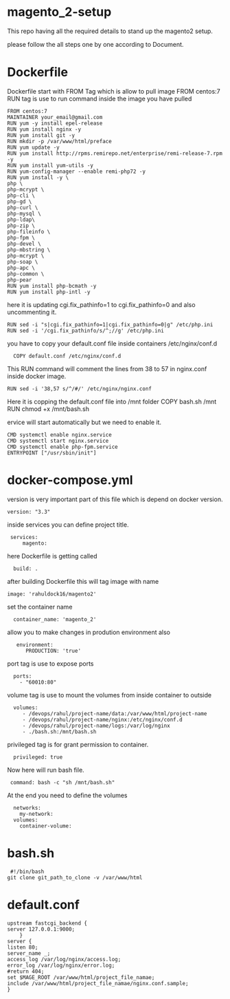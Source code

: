 # magento_2-setup
This repo having all the required details to stand up the magento2 setup.

please follow the all steps one by one according to Document.
# Dockerfile

Dockerfile start with FROM Tag which is allow to pull image
    FROM centos:7
RUN tag is use to run command inside the image you have pulled

    FROM centos:7
    MAINTAINER your_email@gmail.com
    RUN yum -y install epel-release
    RUN yum install nginx -y
    RUN yum install git -y
    RUN mkdir -p /var/www/html/preface
    RUN yum update -y
    RUN yum install http://rpms.remirepo.net/enterprise/remi-release-7.rpm -y
    RUN yum install yum-utils -y
    RUN yum-config-manager --enable remi-php72 -y
    RUN yum install -y \
    php \
    php-mcrypt \
    php-cli \
    php-gd \
    php-curl \
    php-mysql \
    php-ldap\
    php-zip \
    php-fileinfo \
    php-fpm \
    php-devel \
    php-mbstring \
    php-mcrypt \
    php-soap \
    php-apc \
    php-common \
    php-pear 
    RUN yum install php-bcmath -y
    RUN yum install php-intl -y
here it is updating cgi.fix_pathinfo=1 to cgi.fix_pathinfo=0 and also uncommenting it.
    
    RUN sed -i "s|cgi.fix_pathinfo=1|cgi.fix_pathinfo=0|g" /etc/php.ini
    RUN sed -i '/cgi.fix_pathinfo/s/^;//g' /etc/php.ini
    
you have to copy your default.conf file inside containers /etc/nginx/conf.d

      COPY default.conf /etc/nginx/conf.d
    
This  RUN command will comment the lines from 38 to 57 in nginx.conf inside docker image.

    RUN sed -i '38,57 s/^/#/' /etc/nginx/nginx.conf
    
    
Here it is copping the default.conf file into /mnt folder
    COPY bash.sh  /mnt
    RUN chmod +x /mnt/bash.sh

    
ervice will start automatically but we need to enable it.

    CMD systemctl enable nginx.service
    CMD systemctl start nginx.service
    CMD systemctl enable php-fpm.service
    ENTRYPOINT ["/usr/sbin/init"]



# docker-compose.yml

version is very important part of this file which is depend on docker version.

    version: "3.3"

inside services you can define project title.

     services:
         magento:
  
here Dockerfile is getting called   

      build: .  

after building Dockerfile this will tag image with name 

    image: 'rahuldock16/magento2'    
    
set the container name 

      container_name: 'magento_2'        
      
allow you to make changes in prodution environment also

       environment:
          PRODUCTION: 'true'    
      
port tag is use to expose ports

      ports:
        - "60010:80"
      
 volume tag is use to mount the volumes from inside container to outside
      
      volumes:
         - /devops/rahul/project-name/data:/var/www/html/project-name
         - /devops/rahul/project-name/nginx:/etc/nginx/conf.d
         - /devops/rahul/project-name/logs:/var/log/nginx
         - ./bash.sh:/mnt/bash.sh
privileged tag is for grant permission to container.

      privileged: true

Now here will run bash file.

     command: bash -c "sh /mnt/bash.sh"
     
At the end you need to  define the volumes
      
      networks:
        my-network:
      volumes:
        container-volume:
  
 # bash.sh
 
     #!/bin/bash
    git clone git_path_to_clone -v /var/www/html
    
# default.conf

    upstream fastcgi_backend {
    server 127.0.0.1:9000;
        }
    server {
    listen 80;
    server_name _;
    access_log /var/log/nginx/access.log;
    error_log /var/log/nginx/error.log;
    #return 404;
    set $MAGE_ROOT /var/www/html/project_file_namae;
    include /var/www/html/project_file_namae/nginx.conf.sample;
    }




 
 
 
        

        
